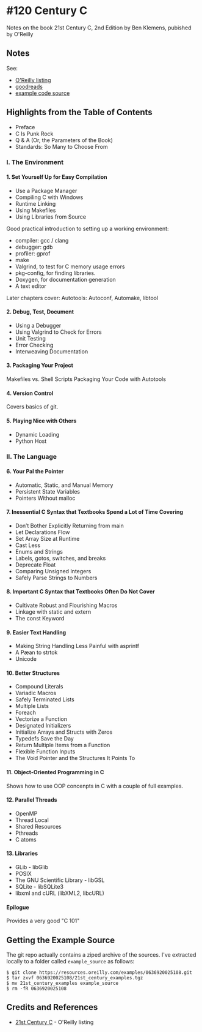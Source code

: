 # #120 Century C

Notes on the book 21st Century C, 2nd Edition by Ben Klemens, pubished by O'Reilly

## Notes

See:

* [O'Reilly listing](https://learning.oreilly.com/library/view/21st-century-c/9781491904428/)
* [goodreads](https://www.goodreads.com/book/show/17017525-21st-century-c)
* [example code source](https://resources.oreilly.com/examples/0636920025108/)

## Highlights from the Table of Contents

* Preface
* C Is Punk Rock
* Q & A (Or, the Parameters of the Book)
* Standards: So Many to Choose From

### I. The Environment

#### 1. Set Yourself Up for Easy Compilation

* Use a Package Manager
* Compiling C with Windows
* Runtime Linking
* Using Makefiles
* Using Libraries from Source

Good practical introduction to setting up a working environment:

* compiler: gcc / clang
* debugger: gdb
* profiler: gprof
* make
* Valgrind, to test for C memory usage errors
* pkg-config, for finding libraries.
* Doxygen, for documentation generation
* A text editor

Later chapters cover: Autotools: Autoconf, Automake, libtool


#### 2. Debug, Test, Document

* Using a Debugger
* Using Valgrind to Check for Errors
* Unit Testing
* Error Checking
* Interweaving Documentation

#### 3. Packaging Your Project

Makefiles vs. Shell Scripts
Packaging Your Code with Autotools

#### 4. Version Control

Covers basics of git.

#### 5. Playing Nice with Others

* Dynamic Loading
* Python Host

### II. The Language

#### 6. Your Pal the Pointer

* Automatic, Static, and Manual Memory
* Persistent State Variables
* Pointers Without malloc

#### 7. Inessential C Syntax that Textbooks Spend a Lot of Time Covering

* Don’t Bother Explicitly Returning from main
* Let Declarations Flow
* Set Array Size at Runtime
* Cast Less
* Enums and Strings
* Labels, gotos, switches, and breaks
* Deprecate Float
* Comparing Unsigned Integers
* Safely Parse Strings to Numbers


#### 8. Important C Syntax that Textbooks Often Do Not Cover

* Cultivate Robust and Flourishing Macros
* Linkage with static and extern
* The const Keyword


#### 9. Easier Text Handling

* Making String Handling Less Painful with asprintf
* A Pæan to strtok
* Unicode

#### 10. Better Structures

* Compound Literals
* Variadic Macros
* Safely Terminated Lists
* Multiple Lists
* Foreach
* Vectorize a Function
* Designated Initializers
* Initialize Arrays and Structs with Zeros
* Typedefs Save the Day
* Return Multiple Items from a Function
* Flexible Function Inputs
* The Void Pointer and the Structures It Points To

#### 11. Object-Oriented Programming in C

Shows how to use OOP concenpts in C with a couple of full examples.

#### 12. Parallel Threads

* OpenMP
* Thread Local
* Shared Resources
* Pthreads
* C atoms

#### 13. Libraries

* GLib - libGlib
* POSIX
* The GNU Scientific Library - libGSL
* SQLite - libSQLite3
* libxml and cURL (libXML2, libcURL)

#### Epilogue

Provides a very good "C 101"

## Getting the Example Source

The git repo actually contains a ziped archive of the sources.
I've extracted locally to a folder called `example_source` as follows:

```
$ git clone https://resources.oreilly.com/examples/0636920025108.git
$ tar zxvf 0636920025108/21st_century_examples.tgz
$ mv 21st_century_examples example_source
$ rm -fR 0636920025108
```

## Credits and References

* [21st Century C](https://learning.oreilly.com/library/view/21st-century-c/9781491904428/) - O'Reilly listing
